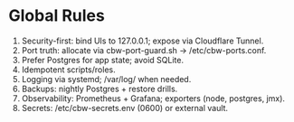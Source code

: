 # Global Rules
1. Security-first: bind UIs to 127.0.0.1; expose via Cloudflare Tunnel.
2. Port truth: allocate via cbw-port-guard.sh -> /etc/cbw-ports.conf.
3. Prefer Postgres for app state; avoid SQLite.
4. Idempotent scripts/roles.
5. Logging via systemd; /var/log/<svc> when needed.
6. Backups: nightly Postgres + restore drills.
7. Observability: Prometheus + Grafana; exporters (node, postgres, jmx).
8. Secrets: /etc/cbw-secrets.env (0600) or external vault.
